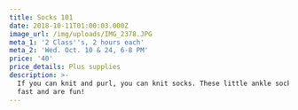```yaml
---
title: Socks 101
date: 2018-10-11T01:00:03.000Z
image_url: /img/uploads/IMG_2378.JPG
meta_1: '2 Class''s, 2 hours each'
meta_2: 'Wed. Oct. 10 & 24, 6-8 PM'
price: '40'
price_details: Plus supplies
description: >-
  If you can knit and purl, you can knit socks. These little ankle socks knit up
  fast and are fun!
---
```




